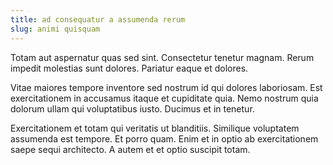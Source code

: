 ```yaml
---
title: ad consequatur a assumenda rerum
slug: animi quisquam
---
```


Totam aut aspernatur quas sed sint. Consectetur tenetur magnam. Rerum impedit molestias sunt dolores. Pariatur eaque et dolores.

Vitae maiores tempore inventore sed nostrum id qui dolores laboriosam. Est exercitationem in accusamus itaque et cupiditate quia. Nemo nostrum quia dolorum ullam qui voluptatibus iusto. Ducimus et in tenetur.

Exercitationem et totam qui veritatis ut blanditiis. Similique voluptatem assumenda est tempore. Et porro quam. Enim et in optio ab exercitationem saepe sequi architecto. A autem et et optio suscipit totam.
